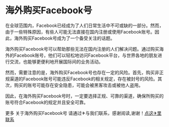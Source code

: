 # 海外购买Facebook号

在全球范围内，Facebook已经成为了人们日常生活中不可或缺的一部分。然而，由于一些特殊原因，有些人可能无法直接在国内注册或使用Facebook账号。因此，海外购买Facebook号成为了一个备受关注的话题。

海外购买Facebook号可以帮助那些无法在国内注册的人们解决问题。通过购买海外的Facebook账号，他们可以轻松地访问Facebook平台，与世界各地的朋友进行交流，也能够更便利地开展国际间的业务活动。

然而，需要注意的是，海外购买Facebook号也存在一定的风险。首先，购买非正规渠道的Facebook账号可能违反Facebook的相关规定，存在被封号的风险。其次，购买的账号可能存在安全隐患，可能会被黑客攻击或被他人盗用。

因此，在海外购买Facebook号时，一定要选择正规、可靠的渠道，确保所购买的账号符合Facebook的规定并且安全可靠。

更多 关于海外购买Facebook号 请通过✈与我们联系，感谢阅读,谢谢！[点这✈里联系](https://d.k02.cc)